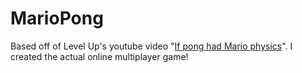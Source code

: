 # MarioPong
Based off of Level Up's youtube video "[If pong had Mario physics](https://www.youtube.com/watch?v=c7L4cDRqnAk)". I created the actual online multiplayer game!
